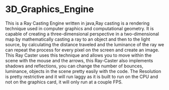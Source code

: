# 3D_Graphics_Engine

This is a Ray Casting Engine written in java,Ray casting is a rendering technique used in computer graphics and computational geometry. It is capable of creating a three-dimensional perspective in a two-dimensional map by mathematically casting a ray to an object and then to the light source, by calculating the distance traveled and the luminance of the ray we can repeat the process for every pixel on the screen and create an image.
This Ray Caster uses this technique and allows you to move within the scene with the mouse and the arrows, this Ray-Caster also implements shadows and reflections, you can change the number of bounces, luminance, objects in the scene pretty easily with the code.
The Resolution is pretty restrictive and it will run laggy as it is built to run on the CPU and not on the graphics card, it will only run at a couple FPS.
